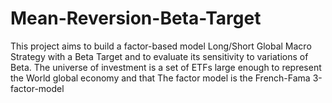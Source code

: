 # Mean-Reversion-Beta-Target
This project aims to build a factor-based model Long/Short Global Macro Strategy with a Beta Target and to evaluate its sensitivity to variations of Beta. The universe of investment is a set of ETFs large enough to represent the World global economy and that The factor model is the French-Fama 3-factor-model

